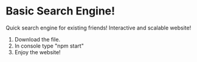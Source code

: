 # Basic Search Engine!
Quick search engine for existing friends!
Interactive and scalable website!
1. Download the file.
2. In console type "npm start"
3. Enjoy the website!
